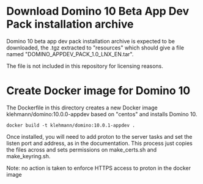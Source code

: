 Download Domino 10 Beta App Dev Pack installation archive
===========================================================

Domino 10 beta app dev pack installation archive is expected to be downloaded, the .tgz extracted to "resources" which should give a file named "DOMINO_APPDEV_PACK_1.0_LNX_EN.tar".

The file is not included in this repository for licensing reasons.


Create Docker image for Domino 10
=============================================================================
The Dockerfile in this directory creates a new Docker image klehmann/domino:10.0.0-appdev based on "centos" and installs Domino 10.

    docker build -t klehmann/domino:10.0.1-appdev .

Once installed, you will need to add proton to the server tasks and set the listen port and address, as in the documentation. This process just copies the files across and sets permissions on make_certs.sh and make_keyring.sh.

Note: no action is taken to enforce HTTPS access to proton in the docker image